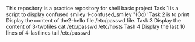 This repository is a practice repository for shell basic project
Task 1 is a script to display confused smiley 1-confused_smiley  "(Ôo)'
Task 2  is to print Display the content of the2-hello file  /etc/passwd file.
Task 3 Display the content of 3-twofiles  cat /etc/passwd /etc/hosts
Tash 4 Display the last 10 lines of 4-lastlines tail /etc/passwd
